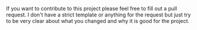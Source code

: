 If you want to contribute to this project please feel free to fill out a pull request. I don't have a strict template or anything for the request 
but just try to be very clear about what you changed and why it is good for the project.
